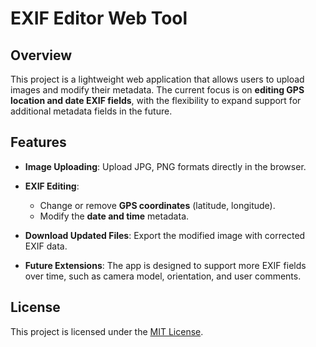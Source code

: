 # EXIF Editor Web Tool

## Overview

This project is a lightweight web application that allows users to upload images and modify their metadata. The current focus is on **editing GPS location and date EXIF fields**, with the flexibility to expand support for additional metadata fields in the future.

## Features

* **Image Uploading**: Upload JPG, PNG formats directly in the browser.
* **EXIF Editing**:

  * Change or remove **GPS coordinates** (latitude, longitude).
  * Modify the **date and time** metadata.
* **Download Updated Files**: Export the modified image with corrected EXIF data.
* **Future Extensions**: The app is designed to support more EXIF fields over time, such as camera model, orientation, and user comments.

## License

This project is licensed under the [MIT License](LICENSE).
